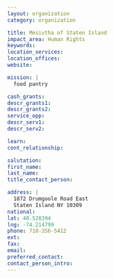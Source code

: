 ```yaml
---
layout: organization
category: organization

title: Mesivtha of Staten Island
impact_area: Human Rights
keywords: 
location_services: 
location_offices: 
website: 

mission: |
  food pantry

cash_grants: 
descr_grants1: 
descr_grants2: 
service_opp: 
descr_serv1: 
descr_serv2: 

learn: 
cont_relationship: 

salutation: 
first_name: 
last_name: 
title_contact_person: 

address: |
  1872 Drumgoole Road East  
  Staten Island NY 10309
national: 
lat: 40.528394
lng: -74.214799
phone: 718-356-5412
ext: 
fax: 
email: 
preferred_contact: 
contact_person_intro: 
---
```

